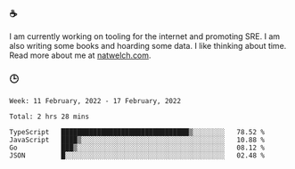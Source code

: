 ### ☕

I am currently working on tooling for the internet and promoting SRE. I am also writing some books and hoarding some data. I like thinking about time. Read more about me at [natwelch.com](https://natwelch.com).

### 🕒

<!--START_SECTION:waka-->
```text
Week: 11 February, 2022 - 17 February, 2022

Total: 2 hrs 28 mins

TypeScript   ████████████████████████████████▒░░░░░░░░   78.52 % 
JavaScript   ████▒░░░░░░░░░░░░░░░░░░░░░░░░░░░░░░░░░░░░   10.88 % 
Go           ███▒░░░░░░░░░░░░░░░░░░░░░░░░░░░░░░░░░░░░░   08.12 % 
JSON         █░░░░░░░░░░░░░░░░░░░░░░░░░░░░░░░░░░░░░░░░   02.48 % 
```
<!--END_SECTION:waka-->
